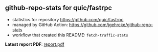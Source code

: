## github-repo-stats for quic/fastrpc

- statistics for repository https://github.com/quic/fastrpc
- managed by GitHub Action: https://github.com/jgehrcke/github-repo-stats
- workflow that created this README: `fetch-traffic-stats`

**Latest report PDF**: [report.pdf](https://github.com/njjetha/OSDO/raw/github-repo-stats/quic/fastrpc/latest-report/report.pdf)

